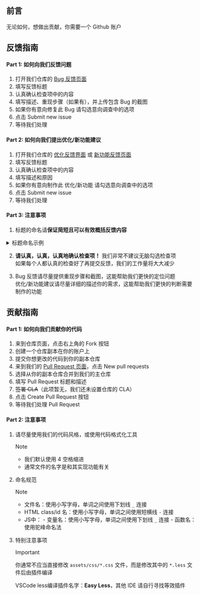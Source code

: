 ## 前言

无论如何，想做出贡献，你需要一个 Github 账户

## 反馈指南

#### Part 1: 如何向我们反馈问题

1. 打开我们仓库的 [Bug 反馈页面](https://github.com/Yuns-Lab/JingHaiWeb/issues/new?assignees=&labels=%C2%B7+Bug%2C%E6%96%B0%E5%8F%8D%E9%A6%88&projects=&template=1bug.yml)
2. 填写反馈标题
3. 认真确认检查项中的内容
4. 填写描述、重现步骤（如果有），并上传包含 Bug 的截图
5. 如果你有意向修复此 Bug 请勾选意向调查中的选项
6. 点击 Submit new issue
7. 等待我们处理

#### Part 2: 如何向我们提出优化/新功能建议
1. 打开我们仓库的 [优化反馈界面](https://github.com/Yuns-Lab/JingHaiWeb/issues/new?assignees=&labels=%C2%B7+%E4%BC%98%E5%8C%96%2C%E6%96%B0%E5%8F%8D%E9%A6%88&projects=&template=2addon.yml) 或 [新功能反馈页面](https://github.com/Yuns-Lab/JingHaiWeb/issues/new?assignees=&labels=%C2%B7+%E6%96%B0%E5%8A%9F%E8%83%BD%2C%E6%96%B0%E5%8F%8D%E9%A6%88&projects=&template=3feature.yml)
2. 填写反馈标题
3. 认真确认检查项中的内容
4. 填写描述和原因
5. 如果你有意向制作此 优化/新功能 请勾选意向调查中的选项
6. 点击 Submit new issue
7. 等待我们处理


#### Part 3: 注意事项
1. 标题的命名请**保证简短且可以有效概括反馈内容**
<details>
<summary>标题命名示例</summary>
<br>

> 此部分引用自 Hex-Dragon/PCL2#1930 的附文
> 虽然看起来关系不大，但请模仿着下方的正确示例填写标题

- ✔ Mod 管理选择 Mod 后下方按钮显示异常
    - 此标题明了地标明了问题出现位置及问题具体情况。
- ✔ 支持通过快捷键全选 Mod
    - 此标题清晰地表达了对于某内容的期望，并给出了可供参考的解决方案。
- ❌ 游戏崩了
    - 此标题……概括性极强……对……就……挺强的……就
- ❌ 5个建议
    - 请注意，不要一个 Issue 提交多个反馈内容，处理起来真的很头大。

</details>

2. **请认真，认真，认真地确认检查项！** 我们非常不建议无脑勾选检查项\
   如果每个人都认真的检查好了再提交反馈，我们的工作量将大大减少

3. Bug 反馈请尽量提供重现步骤和截图，这能帮助我们更快的定位问题\
   优化/新功能建议请尽量详细的描述你的需求，这能帮助我们更快的判断需要制作的功能

## 贡献指南

#### Part 1: 如何向我们贡献你的代码

1. 来到仓库页面，点击右上角的 Fork 按钮
2. 创建一个仓库副本在你的账户上
3. 提交你想更改的代码到你的副本仓库
4. 来到我们的 [Pull Request 页面](https://github.com/Yuns-Lab/JingHaiWeb/pulls)，点击 New pull requests
5. 选择从你的副本仓库合并到我们的主仓库
6. 填写 Pull Request 标题和描述
7. ~~签署 CLA~~（此项暂无，我们还未设置仓库的 CLA）
8. 点击 Create Pull Request 按钮
9. 等待我们处理 Pull Request

#### Part 2: 注意事项

1. 请尽量使用我们的代码风格，或使用代码格式化工具

   > [!NOTE]
   >
   > - 我们默认使用 4 空格缩进
   > - 通常文件的名字是和其实现功能有关
   >
2. 命名规范

   > [!NOTE]
   >
   > - 文件名：使用小写字母，单词之间使用下划线 `_` 连接
   > - HTML class/id 名：使用小写字母，单词之间使用短横线 `-` 连接
   > - JS中：
   >   \- 变量名：使用小写字母，单词之间使用下划线 `_` 连接
   >   \- 函数名：使用驼峰命名法
   >
3. 特别注意事项

   > [!IMPORTANT]
   >
   > 你通常不应当直接修改 `assets/css/*.css` 文件，而是修改其中的 `*.less` 文件后由插件编译
   >
   > VSCode less编译插件名字：**Easy Less**，其他 IDE 请自行寻找等效插件
   >
